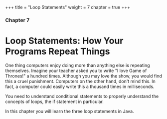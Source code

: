 +++
title = "Loop Statements"
weight = 7
chapter = true
+++

### Chapter 7
# Loop Statements: How Your Programs Repeat Things

One thing computers enjoy doing more than anything else is repeating themselves.
Imagine your teacher asked you to write "I love Game of Thrones!" a hundred
times. Although you may love the show, you would find this a cruel punishment.
Computers on the other hand, don't mind this. In fact, a computer could easily
write this a thousand times in milliseconds.

You need to understand conditional statements to properly understand the concepts
of loops, the if statement in particular.

In this chapter you will learn the three loop statements in Java.